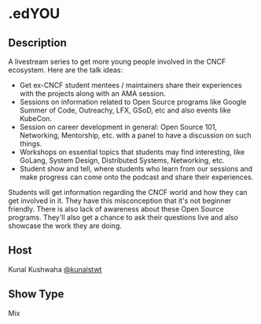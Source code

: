# .edYOU

## Description
A livestream series to get more young people involved in the CNCF ecosystem. Here are the talk ideas:

- Get ex-CNCF student mentees / maintainers share their experiences with the projects along with an AMA session.
- Sessions on information related to Open Source programs like Google Summer of Code, Outreachy, LFX, GSoD, etc and also events like KubeCon.
- Session on career development in general: Open Source 101, Networking, Mentorship, etc. with a panel to have a discussion on such things.
- Workshops on essential topics that students may find interesting, like GoLang, System Design, Distributed Systems, Networking, etc.
- Student show and tell, where students who learn from our sessions and make progress can come onto the podcast and share their experiences.

Students will get information regarding the CNCF world and how they can get involved in it. They have this misconception that it's not beginner friendly. There is also lack of awareness about these Open Source programs. They'll also get a chance to ask their questions live and also showcase the work they are doing.

## Host
Kunal Kushwaha [@kunalstwt](https://twitter.com/kunalstwt)

## Show Type
Mix
